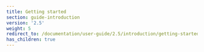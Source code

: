 ```yaml
---
title: Getting started
section: guide-introduction
version: '2.5'
weight: 5
redirect_to: /documentation/user-guide/2.5/introduction/getting-started/overview
has_children: true
---
```

